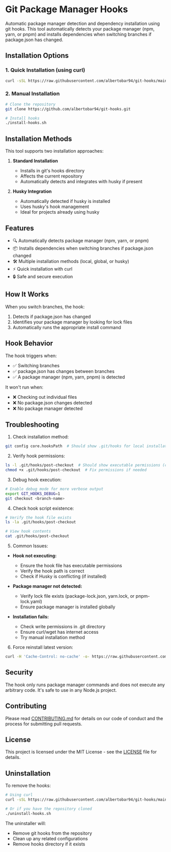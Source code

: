 # Git Package Manager Hooks

Automatic package manager detection and dependency installation using git hooks. This tool automatically detects your package manager (npm, yarn, or pnpm) and installs dependencies when switching branches if package.json has changed.

## Installation Options

### 1. Quick Installation (using curl)
```bash
curl -sSL https://raw.githubusercontent.com/albertobar94/git-hooks/main/install-hooks.sh | bash
```

### 2. Manual Installation
```bash
# Clone the repository
git clone https://github.com/albertobar94/git-hooks.git

# Install hooks
./install-hooks.sh
```

## Installation Methods

This tool supports two installation approaches:

1. **Standard Installation**
   - Installs in git's hooks directory
   - Affects the current repository
   - Automatically detects and integrates with husky if present

2. **Husky Integration**
   - Automatically detected if husky is installed
   - Uses husky's hook management
   - Ideal for projects already using husky

## Features

- 🔍 Automatically detects package manager (npm, yarn, or pnpm)
- 📦 Installs dependencies when switching branches if package.json changed
- 🛠️ Multiple installation methods (local, global, or husky)
- ⚡ Quick installation with curl
- 🔒 Safe and secure execution

## How It Works

When you switch branches, the hook:
1. Detects if package.json has changed
2. Identifies your package manager by looking for lock files
3. Automatically runs the appropriate install command

## Hook Behavior

The hook triggers when:
- ✅ Switching branches
- ✅ package.json has changes between branches
- ✅ A package manager (npm, yarn, pnpm) is detected

It won't run when:
- ❌ Checking out individual files
- ❌ No package.json changes detected
- ❌ No package manager detected

## Troubleshooting

1. Check installation method:
```bash
git config core.hooksPath  # Should show .git/hooks for local installation
```

2. Verify hook permissions:
```bash
ls -l .git/hooks/post-checkout  # Should show executable permissions (chmod +x)
chmod +x .git/hooks/post-checkout  # Fix permissions if needed
```

3. Debug hook execution:
```bash
# Enable debug mode for more verbose output
export GIT_HOOKS_DEBUG=1
git checkout <branch-name>
```

4. Check hook script existence:
```bash
# Verify the hook file exists
ls -la .git/hooks/post-checkout

# View hook contents
cat .git/hooks/post-checkout
```

5. Common Issues:

- **Hook not executing:**
  - Ensure the hook file has executable permissions
  - Verify the hook path is correct
  - Check if Husky is conflicting (if installed)

- **Package manager not detected:**
  - Verify lock file exists (package-lock.json, yarn.lock, or pnpm-lock.yaml)
  - Ensure package manager is installed globally

- **Installation fails:**
  - Check write permissions in .git directory
  - Ensure curl/wget has internet access
  - Try manual installation method

6. Force reinstall latest version:
```bash
curl -H 'Cache-Control: no-cache' -o- https://raw.githubusercontent.com/albertobar94/git-hooks/main/uninstall-hooks.sh | bash && curl -H 'Cache-Control: no-cache' -o- https://raw.githubusercontent.com/albertobar94/git-hooks/main/install-hooks.sh | bash
```

## Security

The hook only runs package manager commands and does not execute any arbitrary code. It's safe to use in any Node.js project.

## Contributing

Please read [CONTRIBUTING.md](CONTRIBUTING.md) for details on our code of conduct and the process for submitting pull requests.

## License

This project is licensed under the MIT License - see the [LICENSE](LICENSE) file for details.

## Uninstallation

To remove the hooks:

```bash
# Using curl
curl -sSL https://raw.githubusercontent.com/albertobar94/git-hooks/main/uninstall-hooks.sh | bash

# Or if you have the repository cloned
./uninstall-hooks.sh
```

The uninstaller will:
- Remove git hooks from the repository
- Clean up any related configurations
- Remove hooks directory if it exists